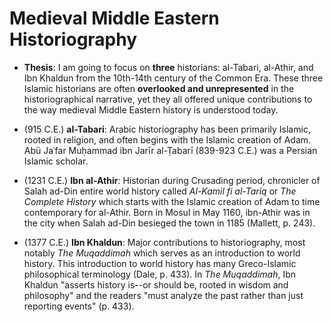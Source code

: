 # Medieval Middle Eastern Historiography 

* **Thesis**: I am going to focus on **three** historians: al-Tabari, al-Athir, and Ibn Khaldun from the 10th-14th century of the Common Era. These three Islamic historians are often **overlooked and unrepresented** in the historiographical narrative, yet they all offered unique contributions to the way medieval Middle Eastern history is understood today.

* (915 C.E.) **al-Tabari**: Arabic historiography has been primarily Islamic, rooted in religion, and often begins with the Islamic creation of Adam. Abū Jaʿfar Muḥammad ibn Jarīr al-Ṭabarī (839-923 C.E.) was a Persian Islamic scholar. 

* (1231 C.E.) **Ibn al-Athir**: Historian during Crusading period, chronicler of Salah ad-Din entire world history called *Al-Kamil fi al-Tariq* or *The Complete History* which starts with the Islamic creation of Adam to time contemporary for al-Athir. Born in Mosul in May 1160, ibn-Athir was in the city when Salah ad-Din besieged the town in 1185 (Mallett, p. 243).

* (1377 C.E.) **Ibn Khaldun**: Major contributions to historiography, most notably *The Muqaddimah* which serves as an introduction to world history. This introduction to world history has many Greco-Islamic philosophical terminology (Dale, p. 433). In *The Muqaddimah*, Ibn Khaldun "asserts history is--or should be, rooted in wisdom and philosophy" and the readers "must analyze the past rather than just reporting events" (p. 433). 
